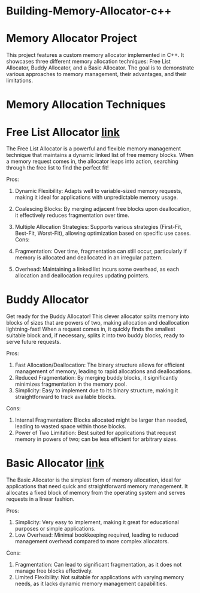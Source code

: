 # Building-Memory-Allocator-c++

# Memory Allocator Project  

This project features a custom memory allocator implemented in C++. It showcases three different memory allocation techniques: Free List Allocator, Buddy Allocator, and a Basic Allocator. The goal is to demonstrate various approaches to memory management, their advantages, and their limitations.

# Memory Allocation Techniques

# Free List Allocator [link](https://github.com/CHIRANJEET1729DAS/Building-Memory-Allocator-c-/blob/main/header_files/memory_allocator_free_list_method.hpp)

The Free List Allocator is a powerful and flexible memory management technique that maintains a dynamic linked list of free memory blocks. When a memory request comes in, the allocator leaps into action, searching through the free list to find the perfect fit!

Pros:

1) Dynamic Flexibility: Adapts well to variable-sized memory requests, making it ideal for applications with unpredictable memory usage.
2) Coalescing Blocks: By merging adjacent free blocks upon deallocation, it effectively reduces fragmentation over time.
3) Multiple Allocation Strategies: Supports various strategies (First-Fit, Best-Fit, Worst-Fit), allowing optimization based on specific use 
                                   cases.
Cons:

1) Fragmentation: Over time, fragmentation can still occur, particularly if memory is allocated and deallocated in an irregular pattern.
2) Overhead: Maintaining a linked list incurs some overhead, as each allocation and deallocation requires updating pointers.

# Buddy Allocator

Get ready for the Buddy Allocator! This clever allocator splits memory into blocks of sizes that are powers of two, making allocation and deallocation lightning-fast! When a request comes in, it quickly finds the smallest suitable block and, if necessary, splits it into two buddy blocks, ready to serve future requests.

Pros:

1) Fast Allocation/Deallocation: The binary structure allows for efficient management of memory, leading to rapid allocations and 
                                 deallocations.
2) Reduced Fragmentation: By merging buddy blocks, it significantly minimizes fragmentation in the memory pool.
3) Simplicity: Easy to implement due to its binary structure, making it straightforward to track available blocks.

Cons:

1) Internal Fragmentation: Blocks allocated might be larger than needed, leading to wasted space within those blocks.
2) Power of Two Limitation: Best suited for applications that request memory in powers of two; can be less efficient for arbitrary sizes.

# Basic Allocator [link](https://github.com/CHIRANJEET1729DAS/Building-Memory-Allocator-c-/blob/main/header_files/memoryPool.hpp)

The Basic Allocator is the simplest form of memory allocation, ideal for applications that need quick and straightforward memory management. It allocates a fixed block of memory from the operating system and serves requests in a linear fashion.

Pros:

1) Simplicity: Very easy to implement, making it great for educational purposes or simple applications.
2) Low Overhead: Minimal bookkeeping required, leading to reduced management overhead compared to more complex allocators.

Cons:

1) Fragmentation: Can lead to significant fragmentation, as it does not manage free blocks effectively.
2) Limited Flexibility: Not suitable for applications with varying memory needs, as it lacks dynamic memory management capabilities.
